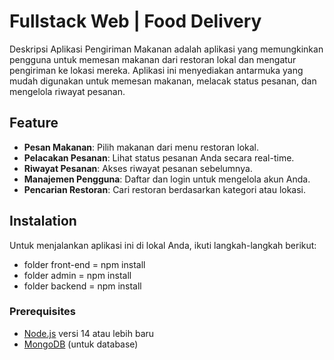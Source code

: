 # Fullstack Web | Food Delivery  

Deskripsi
Aplikasi Pengiriman Makanan adalah aplikasi yang memungkinkan pengguna untuk memesan makanan dari restoran lokal dan mengatur pengiriman ke lokasi mereka. Aplikasi ini menyediakan antarmuka yang mudah digunakan untuk memesan makanan, melacak status pesanan, dan mengelola riwayat pesanan.

## Feature

- **Pesan Makanan**: Pilih makanan dari menu restoran lokal.
- **Pelacakan Pesanan**: Lihat status pesanan Anda secara real-time.
- **Riwayat Pesanan**: Akses riwayat pesanan sebelumnya.
- **Manajemen Pengguna**: Daftar dan login untuk mengelola akun Anda.
- **Pencarian Restoran**: Cari restoran berdasarkan kategori atau lokasi.

## Instalation

Untuk menjalankan aplikasi ini di lokal Anda, ikuti langkah-langkah berikut:
- folder front-end = npm install
- folder admin = npm install
- folder backend = npm install

### Prerequisites

- [Node.js](https://nodejs.org/) versi 14 atau lebih baru
- [MongoDB](https://www.mongodb.com/) (untuk database)
